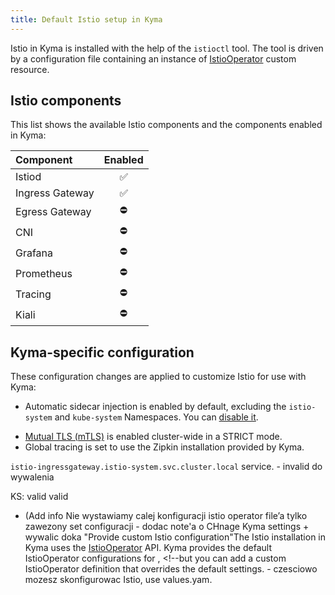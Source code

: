 ```yaml
---
title: Default Istio setup in Kyma
---
```


Istio in Kyma is installed with the help of the `istioctl` tool.
The tool is driven by a configuration file containing an instance of [IstioOperator](https://istio.io/docs/reference/config/istio.operator.v1alpha1/) custom resource.

## Istio components

This list shows the available Istio components and the components enabled in Kyma:

| Component | Enabled |
| :--- | :---: |
| Istiod | ✅ |
| Ingress Gateway | ✅️ |
| Egress Gateway | ⛔️ |
| CNI | ⛔️ |
| Grafana | ⛔️ |
| Prometheus | ⛔️ |
| Tracing | ⛔️ |
| Kiali | ⛔️ |

## Kyma-specific configuration

These configuration changes are applied to customize Istio for use with Kyma:

- Automatic sidecar injection is enabled by default, excluding the `istio-system` and `kube-system` Namespaces. You can [disable it](/../../04-operation-guides/operations/smsh-01-istio-disable-sidecar-injection.md.).
<!--- New resource requests for Istio sidecars are introduced: CPU: `20m`, memory: `32Mi`. (global, proxy, resources)
- New resource limits for Istio sidecars are introduced: CPU: `200m`, memory: `128Mi`. zrobić opisówkę (All Istio resources) Resources dla Istio componentów są zmienione, tune up dla ewaluacyjnego profilu i produkcyjnego-->
- [Mutual TLS (mTLS)](https://istio.io/docs/concepts/security/#mutual-tls-authentication) is enabled cluster-wide in a STRICT mode.
- Global tracing is set to use the Zipkin installation provided by Kyma.
<!--- Ingress Gateway is expanded to handle ports `80` and `443` for local Kyma deployments. consult Karol + port `31400`-->
<!--- DestinationRules are created by default (nie są tworzone), which disables mTLS for the `kubernetes.default.svc.cluster.local` service. In local (Minikube) installation mTLS is also disabled for valid bez Minikube'a-->
`istio-ingressgateway.istio-system.svc.cluster.local` service. - invalid do wywalenia
<!--- The `istio-sidecar-injector` Mutating Webhook Configuration is patched to exclude Gardener resources in the kube-system namespace and the timeout is set to 10 seconds. - invalid but consult --> KS: valid
<!--- The use of HTTP 1.0 is enabled in the outbound HTTP listeners by `PILOT_HTTP10` flag set in Istiod component environment variables. -  consult Karol --> valid
- (Add info Nie wystawiamy calej konfiguracji istio operator file’a tylko zawezony set configuracji - dodac note'a o CHnage Kyma settings + wywalic doka "Provide custom Istio configuration"The Istio installation in Kyma uses the [IstioOperator](https://istio.io/docs/reference/config/istio.operator.v1alpha1/) API.
Kyma provides the default IstioOperator configurations for <!-- change "production and evaluation" local (Minikube) and cluster installations-->, <!--but you can add a custom IstioOperator definition that overrides the default settings. - czesciowo mozesz skonfigurowac Istio, use values.yam.